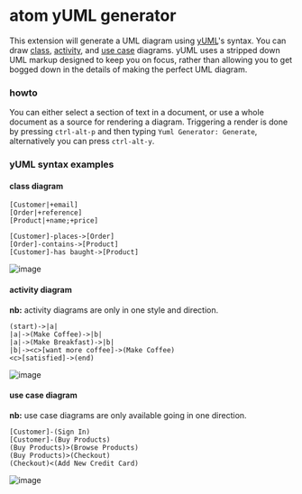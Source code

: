 # atom yUML generator

This extension will generate a UML diagram using [yUML](https://yuml.me/)'s syntax. You can draw [class](https://yuml.me/diagram/scruffy/class/samples), [activity](https://yuml.me/diagram/scruffy/activity/samples), and [use case](https://yuml.me/diagram/scruffy/usecase/samples) diagrams. yUML uses a stripped down UML markup designed to keep you on focus, rather than allowing you to get bogged down in the details of making the perfect UML diagram.

### howto

You can either select a section of text in a document, or use a whole document as a source for rendering a diagram. Triggering a render is done by pressing ```ctrl-alt-p``` and then typing ```Yuml Generator: Generate```, alternatively you can press ```ctrl-alt-y```.

### yUML syntax examples

#### class diagram

```yuml:class
[Customer|+email]
[Order|+reference]
[Product|+name;+price]

[Customer]-places->[Order]
[Order]-contains->[Product]
[Customer]-has baught->[Product]
```

![image][classdiagram]

[classdiagram]:https://yuml.me/diagram/scruffy;dir:lr/class/%252F%252F+Cool+Class+Diagram%2C+%5BCustomer%7C-forname%3Astring%3Bsurname%3Astring%7CdoShiz()%5D%3C%3E-orders*%3E%5BOrder%5D%2C+%5BOrder%5D%2B%2B-0..*%3E%5BLineItem%5D%2C+%5BOrder%5D-%5Bnote%3AAggregate+root%7Bbg%3Awheat%7D%5D.svg "Example of rendered class diagram"

#### activity diagram

**nb:** activity diagrams are only in one style and direction.

```yuml:activity
(start)->|a|
|a|->(Make Coffee)->|b|
|a|->(Make Breakfast)->|b|
|b|-><c>[want more coffee]->(Make Coffee)
<c>[satisfied]->(end)
```

![image][activitydiagram]

[activitydiagram]: https://yuml.me/diagram/scruffy;dir:lr/activity/(start)-%3E%7Ca%7C%2C%7Ca%7C-%3E(Make+Coffee)-%3E%7Cb%7C%2C%7Ca%7C-%3E(Make+Breakfast)-%3E%7Cb%7C%2C%7Cb%7C-%3E%3Cc%3E%5Bwant+more+coffee%5D-%3E(Make+Coffee)%2C%3Cc%3E%5Bsatisfied%5D-%3E(end).svg "Example of rendered activity diagram"

#### use case diagram

**nb:** use case diagrams are only available going in one direction.

```yuml:usecase
[Customer]-(Sign In)
[Customer]-(Buy Products)
(Buy Products)>(Browse Products)
(Buy Products)>(Checkout)
(Checkout)<(Add New Credit Card)
```

![image][usecasediagram]

[usecasediagram]: https://yuml.me/diagram/scruffy/usecase/[Customer]-(Sign%20In),%20[Customer]-(Buy%20Products),%20(Buy%20Products)%3E(Browse%20Products),%20(Buy%20Products)%3E(Checkout),%20(Checkout)%3C(Add%20New%20Credit%20Card).svg "Example of rendered use case diagram"
